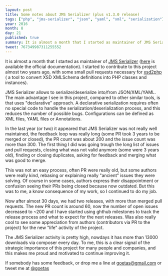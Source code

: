 ```yaml
---
layout: post
title: Some notes about JMS Serializer (plus v1.3.0 release)
tags: ["php", "jms-serializer", "json", "yaml", "xml", "serialization"]
year: 2016
month: 8
day: 21
published: true
summary: It is almost a month that I started as maintainer of JMS Serializer and today I'm proud to announce the release v1.3.0 of JMS Serializer that contains many bug fixes and the new method "hasData" for generic serialization visitors (JSON/YAML)
tweet: 767349987311255552
---
```


It is almost a month that I started as maintainer of [JMS Serializer](https://github.com/schmittjoh/serializer) 
([here](http://jmsyst.com/libs/serializer) is available the official documentation).
I started to contribute to this project almost two years ago, with some small pull requests
necessary for [xsd2php](https://github.com/goetas/xsd2php) ( a tool to convert XSD XMLSchema definitions into PHP classes and instances). 

JMS Serializer allows to serialize/deserialize into/from JSON/XML/YAML. 
The main advantage I see in this project, compared to other similar tools, is that uses "declarative" approach.
 A declarative serialization requires often no special code to handle the serialization/deserialization process, 
and this reduces the number of possible bugs.
Configurations can be defined as XML files, YAML files or Annotations.



In the last year (or two) it appeared that JMS Serializer was not really well maintained,
the feedback loop was really long (some PR took 3 years to be merged or closed),
the PR count was about 200 and the issue count was more than 300.
The first thing I did was going trough the long list of issues and pull requests, 
closing what was not valid anymore (some were 3 years old), finding or closing duplicates, 
asking for feedback and merging what was good to merge.

This was not an easy process, often PR were really old, but some authors 
were really kind, rebasing or explaining really "ancient" issues they were solving.
Of course in some cases, authors express their disappointment or confusion seeing their PRs 
being closed because now outdated.
But this was to me, a know consequence of my work, so I continued to do my job.


Now after almost 30 days, we had two releases, with more than merged pull requests.
The new PR count is around 60, now the number of open issues decreased to ~200
 and I have started using ghthub milestones to track the release process 
 and what to expect for the next releases.
Was also really cool to see some appreciation from authors (contributors via PR to the project)
for the new "life" activity of the project.

The JMS Serializer activity is pretty high, 
 nowdays it has more than 13000 downloads via composer every day.
To me, this is a clear signal of the strategic importance of this project for many people and companies, 
and this makes me proud and motivated to continue improving it.

If somebody has some feedback, or drop me a line at [goetas@gmail.com](mailto:goetas@gmail.com) 
or tweet me at [@goetas](https://twitter.com/goetas_asmir)



